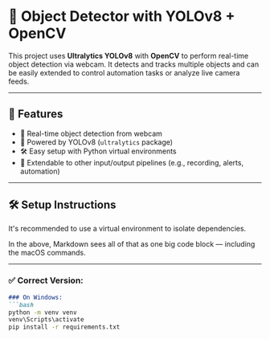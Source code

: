# 🧠 Object Detector with YOLOv8 + OpenCV

This project uses **Ultralytics YOLOv8** with **OpenCV** to perform real-time object detection via webcam. It detects and tracks multiple objects and can be easily extended to control automation tasks or analyze live camera feeds.

---

## 🚀 Features

- 📸 Real-time object detection from webcam
- 🧠 Powered by YOLOv8 (`ultralytics` package)
- 🛠 Easy setup with Python virtual environments
- 🔁 Extendable to other input/output pipelines (e.g., recording, alerts, automation)

---

## 🛠 Setup Instructions

It's recommended to use a virtual environment to isolate dependencies.


In the above, Markdown sees all of that as one big code block — including the macOS commands.

---

### ✅ Correct Version:
```markdown
### On Windows:
```bash
python -m venv venv
venv\Scripts\activate
pip install -r requirements.txt
